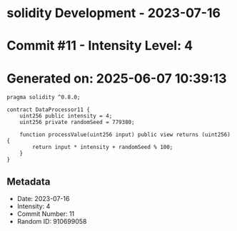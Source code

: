 ﻿# solidity Development - 2023-07-16
# Commit #11 - Intensity Level: 4
# Generated on: 2025-06-07 10:39:13
```solidity
pragma solidity ^0.8.0;

contract DataProcessor11 {
    uint256 public intensity = 4;
    uint256 private randomSeed = 779380;

    function processValue(uint256 input) public view returns (uint256) {
        return input * intensity + randomSeed % 100;
    }
}
```
## Metadata
- Date: 2023-07-16
- Intensity: 4
- Commit Number: 11
- Random ID: 910699058
